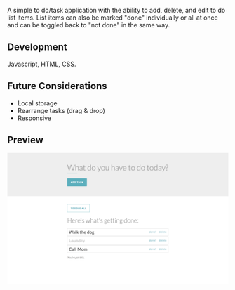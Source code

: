 A simple to do/task application with the ability to add, delete, and edit to do list items. List items can also be marked "done" individually or all at once and can be toggled back to "not done" in the same way. 

## Development

Javascript, HTML, CSS.

## Future Considerations

* Local storage
* Rearrange tasks (drag & drop)
* Responsive

## Preview

![Screenshot](images/app_acreenshot.png)
